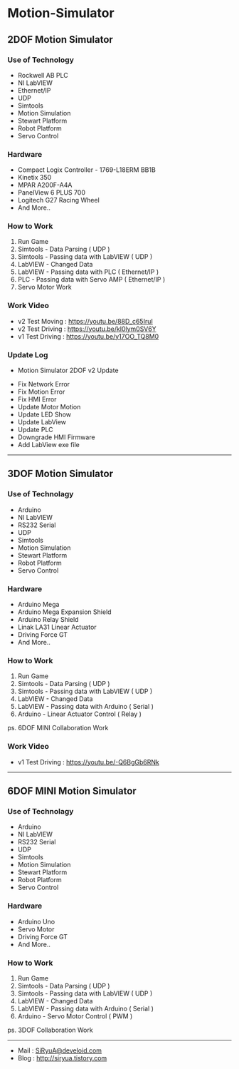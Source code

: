 # Motion-Simulator

## 2DOF Motion Simulator

### Use of Technology 
* Rockwell AB PLC
* NI LabVIEW
* Ethernet/IP
* UDP
* Simtools
* Motion Simulation
* Stewart Platform
* Robot Platform
* Servo Control

### Hardware
* Compact Logix Controller - 1769-L18ERM BB1B
* Kinetix 350
* MPAR A200F-A4A
* PanelView 6 PLUS 700
* Logitech G27 Racing Wheel
* And More..

### How to Work
1. Run Game
1. Simtools - Data Parsing ( UDP )
1. Simtools - Passing data with LabVIEW ( UDP )
1. LabVIEW - Changed Data
1. LabVIEW - Passing data with PLC ( Ethernet/IP )
1. PLC - Passing data with Servo AMP ( Ethernet/IP )
1. Servo Motor Work

### Work Video
* v2 Test Moving : https://youtu.be/88D_c65IruI
* v2 Test Driving : https://youtu.be/kl0lym0SV6Y
* v1 Test Driving : https://youtu.be/y17OO_TQ8M0

### Update Log
* Motion Simulator 2DOF v2 Update
- Fix Network Error
- Fix Motion Error
- Fix HMI Error
- Update Motor Motion 
- Update LED Show 
- Update LabView
- Update PLC
- Downgrade HMI Firmware
- Add LabView exe file

---

## 3DOF Motion Simulator

### Use of Technolagy
* Arduino
* NI LabVIEW
* RS232 Serial
* UDP
* Simtools
* Motion Simulation
* Stewart Platform
* Robot Platform
* Servo Control

### Hardware
* Arduino Mega
* Arduino Mega Expansion Shield
* Arduino Relay Shield
* Linak LA31 Linear Actuator
* Driving Force GT
* And More..

### How to Work
1. Run Game
1. Simtools - Data Parsing ( UDP )
1. Simtools - Passing data with LabVIEW ( UDP )
1. LabVIEW - Changed Data
1. LabVIEW - Passing data with Arduino ( Serial )
1. Arduino - Linear Actuator Control ( Relay )

ps. 6DOF MINI Collaboration Work

### Work Video
* v1 Test Driving : https://youtu.be/-Q6BgGb6RNk

---

## 6DOF MINI Motion Simulator

### Use of Technolagy
* Arduino
* NI LabVIEW
* RS232 Serial
* UDP
* Simtools
* Motion Simulation
* Stewart Platform
* Robot Platform
* Servo Control

### Hardware
* Arduino Uno
* Servo Motor
* Driving Force GT
* And More..

### How to Work
1. Run Game
1. Simtools - Data Parsing ( UDP )
1. Simtools - Passing data with LabVIEW ( UDP )
1. LabVIEW - Changed Data
1. LabVIEW - Passing data with Arduino ( Serial )
1. Arduino - Servo Motor Control ( PWM )

ps. 3DOF Collaboration Work

---

* Mail : SiRyuA@develoid.com
* Blog : http://siryua.tistory.com
